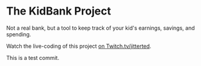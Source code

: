 # The KidBank Project

Not a real bank, but a tool to keep track of your kid's earnings, savings, and spending.

Watch the live-coding of this project [on Twitch.tv/jitterted](https://twitch.tv/jitterted).

This is a test commit.
